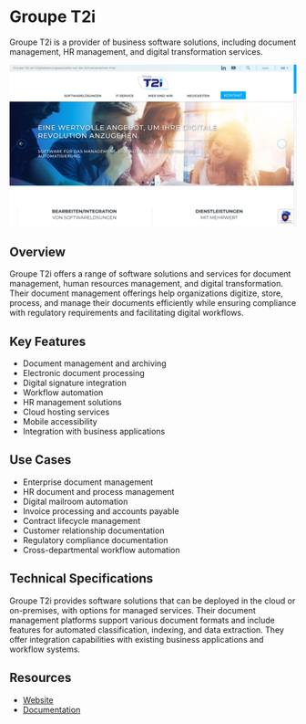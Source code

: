 
# Groupe T2i

Groupe T2i is a provider of business software solutions, including document management, HR management, and digital transformation services.

![Groupe T2i](./assets/groupe-t2i.png)

## Overview

Groupe T2i offers a range of software solutions and services for document management, human resources management, and digital transformation. Their document management offerings help organizations digitize, store, process, and manage their documents efficiently while ensuring compliance with regulatory requirements and facilitating digital workflows.

## Key Features

- Document management and archiving
- Electronic document processing
- Digital signature integration
- Workflow automation
- HR management solutions
- Cloud hosting services
- Mobile accessibility
- Integration with business applications

## Use Cases

- Enterprise document management
- HR document and process management
- Digital mailroom automation
- Invoice processing and accounts payable
- Contract lifecycle management
- Customer relationship documentation
- Regulatory compliance documentation
- Cross-departmental workflow automation

## Technical Specifications

Groupe T2i provides software solutions that can be deployed in the cloud or on-premises, with options for managed services. Their document management platforms support various document formats and include features for automated classification, indexing, and data extraction. They offer integration capabilities with existing business applications and workflow systems.

## Resources

- [Website](https://www.groupe-t2i.com)
- [Documentation](https://www.groupe-t2i.com/resources)
